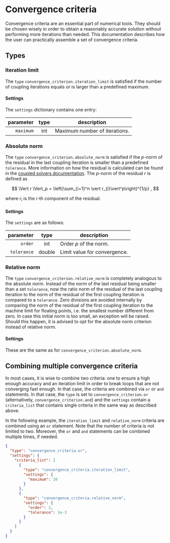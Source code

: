 # Convergence criteria

Convergence criteria are an essential part of numerical tools. They should be chosen wisely in order to obtain a reasonably
accurate solution without performing more iterations than needed. This documentation describes how the user can practically
assemble a set of convergence criteria.

## Types

### Iteration limit

The `type` `convergence_criterion.iteration_limit` is satisfied if the number of coupling iterations equals or is larger than a predefined maximum.

#### Settings

The `settings` dictionary contains one entry:

parameter|type|description
---:|:---:|---
`maximum`|int|Maximum number of iterations.

### Absolute norm

The `type` `convergence_criterion.absolute_norm` is satisfied if the $p$-norm of the residual in the last coupling iteration
is smaller than a predefined `tolerance`. 
More information on how the residual is calculated can be found in the [coupled solvers documentation](../coupled_solvers/coupled_solvers.md).
The $p$-norm of the residual $r$ is defined as

$$
\Vert r \Vert_p = \left(\sum_{i=1}^n \vert r_{i}\vert^p\right)^{1/p} ,
$$

where $r_i$ is the $i$-th component of the residual.

#### Settings

The `settings` are as follows:

parameter|type|description
---:|:---:|---
`order`|int|Order $p$ of the norm.
`tolerance`|double|Limit value for convergence.

### Relative norm

The `type` `convergence_criterion.relative_norm` is completely analogous to the absolute norm. Instead of the norm of 
the last residual being smaller than a set `tolerance`, now the ratio norm of the residual of the last coupling iteration to the 
norm of the residual of the first coupling iteration is compared to a `tolerance`. Zero divisions are avoided internally by
comparing the norm of the residual of the first coupling iteration to the machine limit for floating points, i.e. the smallest number
different from zero. In case this initial norm is too small, an exception will be raised. Should this happen, it is advised to opt
for the absolute norm criterion instead of relative norm.

#### Settings

These are the same as for `convergence_criterion.absolute_norm`.

## Combining multiple convergence criteria

In most cases, it is wise to combine two criteria: one to ensure a high enough accuracy and an iteration limit in order
to break loops that are not converging fast enough. In that case, the criteria are combined via `or` or `and` statements.
In that case, the `type` is set to `convergence_criterion.or` (alternatively, `convergence_criterion.and`) and the `settings`
contain a `criteria_list` that contains single criteria in the same way as described above. 

In the following example, the `iteration_limit` and `relative_norm` criteria are combined using an `or` statement.
Note that the number of criteria is not limited to two.
Moreover, the `or` and `and` statements can be combined multiple times, if needed.

```json
{
  "type": "convergence_criteria.or",
  "settings": {
    "criteria_list": [
      {
        "type": "convergence_criteria.iteration_limit",
        "settings": {
          "maximum": 20
        }
      },
      {
        "type": "convergence_criteria.relative_norm",
        "settings": {
          "order": 2,
          "tolerance": 1e-3
        }
      }
    ]
  }
}
```